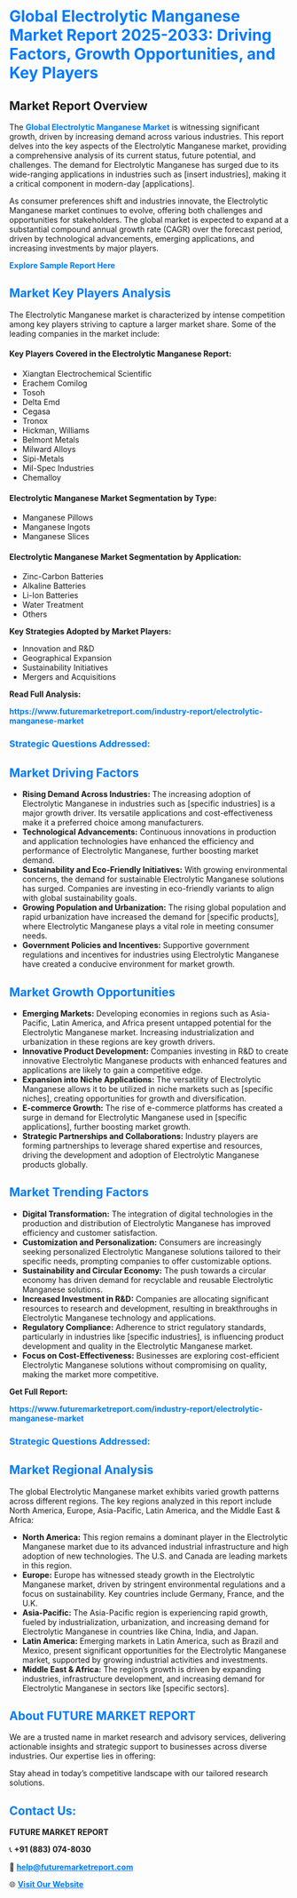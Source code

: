 <h1 style="color: #007BFF;">Global Electrolytic Manganese Market Report 2025-2033: Driving Factors, Growth Opportunities, and Key Players</h1>

<section id="overview">
<h2>Market Report Overview</h2>
<p>The <a href="https://www.futuremarketreport.com/industry-report/electrolytic-manganese-market" style="color: #007BFF; text-decoration: none;"><strong>Global Electrolytic Manganese Market</strong></a> is witnessing significant growth, driven by increasing demand across various industries. This report delves into the key aspects of the Electrolytic Manganese market, providing a comprehensive analysis of its current status, future potential, and challenges. The demand for Electrolytic Manganese has surged due to its wide-ranging applications in industries such as [insert industries], making it a critical component in modern-day [applications].</p>
<p>As consumer preferences shift and industries innovate, the Electrolytic Manganese market continues to evolve, offering both challenges and opportunities for stakeholders. The global market is expected to expand at a substantial compound annual growth rate (CAGR) over the forecast period, driven by technological advancements, emerging applications, and increasing investments by major players.</p>
</section>

<section id="overview">
<p><a href="https://www.futuremarketreport.com/request-sample/reportId=31173" style="color: #007BFF; text-decoration: none;"><strong>Explore Sample Report Here</strong></a></p>
</section>

<section id="key-players">
<h2 style="color: #007BFF;">Market Key Players Analysis</h2>
<p>The Electrolytic Manganese market is characterized by intense competition among key players striving to capture a larger market share. Some of the leading companies in the market include:</p>
<h4>Key Players Covered in the Electrolytic Manganese Report:</h4>
<ul><li>Xiangtan Electrochemical Scientific</li><li>Erachem Comilog</li><li>Tosoh</li><li>Delta Emd</li><li>Cegasa</li><li>Tronox</li><li>Hickman, Williams</li><li>Belmont Metals</li><li>Milward Alloys</li><li>Sipi-Metals</li><li>Mil-Spec Industries</li><li>Chemalloy</li></ul>
<h4>Electrolytic Manganese Market Segmentation by Type:</h4>
<ul><li>Manganese Pillows</li><li>Manganese Ingots</li><li>Manganese Slices</li></ul>

<h4>Electrolytic Manganese Market Segmentation by Application:</h4>
<ul><li>Zinc-Carbon Batteries</li><li>Alkaline Batteries</li><li>Li-Ion Batteries</li><li>Water Treatment</li><li>Others</li></ul>
<p><strong>Key Strategies Adopted by Market Players:</strong></p>
<ul>
<li>Innovation and R&D</li>
<li>Geographical Expansion</li>
<li>Sustainability Initiatives</li>
<li>Mergers and Acquisitions</li>
</ul>
</section>

<section>
<p><strong>Read Full Analysis: </strong></p><a href="https://www.futuremarketreport.com/industry-report/electrolytic-manganese-market" style="color: #007BFF; text-decoration: none;"><strong>https://www.futuremarketreport.com/industry-report/electrolytic-manganese-market</strong></a>
<h3 style="color: #007BFF;">Strategic Questions Addressed:</h3>
</section>

<section id="driving-factors">
<h2 style="color: #007BFF;">Market Driving Factors</h2>
<ul>
<li><strong>Rising Demand Across Industries:</strong> The increasing adoption of Electrolytic Manganese in industries such as [specific industries] is a major growth driver. Its versatile applications and cost-effectiveness make it a preferred choice among manufacturers.</li>
<li><strong>Technological Advancements:</strong> Continuous innovations in production and application technologies have enhanced the efficiency and performance of Electrolytic Manganese, further boosting market demand.</li>
<li><strong>Sustainability and Eco-Friendly Initiatives:</strong> With growing environmental concerns, the demand for sustainable Electrolytic Manganese solutions has surged. Companies are investing in eco-friendly variants to align with global sustainability goals.</li>
<li><strong>Growing Population and Urbanization:</strong> The rising global population and rapid urbanization have increased the demand for [specific products], where Electrolytic Manganese plays a vital role in meeting consumer needs.</li>
<li><strong>Government Policies and Incentives:</strong> Supportive government regulations and incentives for industries using Electrolytic Manganese have created a conducive environment for market growth.</li>
</ul>
</section>

<section id="growth-opportunities">
<h2 style="color: #007BFF;">Market Growth Opportunities</h2>
<ul>
<li><strong>Emerging Markets:</strong> Developing economies in regions such as Asia-Pacific, Latin America, and Africa present untapped potential for the Electrolytic Manganese market. Increasing industrialization and urbanization in these regions are key growth drivers.</li>
<li><strong>Innovative Product Development:</strong> Companies investing in R&D to create innovative Electrolytic Manganese products with enhanced features and applications are likely to gain a competitive edge.</li>
<li><strong>Expansion into Niche Applications:</strong> The versatility of Electrolytic Manganese allows it to be utilized in niche markets such as [specific niches], creating opportunities for growth and diversification.</li>
<li><strong>E-commerce Growth:</strong> The rise of e-commerce platforms has created a surge in demand for Electrolytic Manganese used in [specific applications], further boosting market growth.</li>
<li><strong>Strategic Partnerships and Collaborations:</strong> Industry players are forming partnerships to leverage shared expertise and resources, driving the development and adoption of Electrolytic Manganese products globally.</li>
</ul>
</section>

<section id="trending-factors">
<h2 style="color: #007BFF;">Market Trending Factors</h2>
<ul>
<li><strong>Digital Transformation:</strong> The integration of digital technologies in the production and distribution of Electrolytic Manganese has improved efficiency and customer satisfaction.</li>
<li><strong>Customization and Personalization:</strong> Consumers are increasingly seeking personalized Electrolytic Manganese solutions tailored to their specific needs, prompting companies to offer customizable options.</li>
<li><strong>Sustainability and Circular Economy:</strong> The push towards a circular economy has driven demand for recyclable and reusable Electrolytic Manganese solutions.</li>
<li><strong>Increased Investment in R&D:</strong> Companies are allocating significant resources to research and development, resulting in breakthroughs in Electrolytic Manganese technology and applications.</li>
<li><strong>Regulatory Compliance:</strong> Adherence to strict regulatory standards, particularly in industries like [specific industries], is influencing product development and quality in the Electrolytic Manganese market.</li>
<li><strong>Focus on Cost-Effectiveness:</strong> Businesses are exploring cost-efficient Electrolytic Manganese solutions without compromising on quality, making the market more competitive.</li>
</ul>
</section>

<section>
<p><strong>Get Full Report: </strong></p><a href="https://www.futuremarketreport.com/industry-report/electrolytic-manganese-market" style="color: #007BFF; text-decoration: none;"><strong>https://www.futuremarketreport.com/industry-report/electrolytic-manganese-market</strong></a>
<h3 style="color: #007BFF;">Strategic Questions Addressed:</h3>
</section>


<section id="regional-analysis">
<h2 style="color: #007BFF;">Market Regional Analysis</h2>
<p>The global Electrolytic Manganese market exhibits varied growth patterns across different regions. The key regions analyzed in this report include North America, Europe, Asia-Pacific, Latin America, and the Middle East & Africa:</p>
<ul>
<li><strong>North America:</strong> This region remains a dominant player in the Electrolytic Manganese market due to its advanced industrial infrastructure and high adoption of new technologies. The U.S. and Canada are leading markets in this region.</li>
<li><strong>Europe:</strong> Europe has witnessed steady growth in the Electrolytic Manganese market, driven by stringent environmental regulations and a focus on sustainability. Key countries include Germany, France, and the U.K.</li>
<li><strong>Asia-Pacific:</strong> The Asia-Pacific region is experiencing rapid growth, fueled by industrialization, urbanization, and increasing demand for Electrolytic Manganese in countries like China, India, and Japan.</li>
<li><strong>Latin America:</strong> Emerging markets in Latin America, such as Brazil and Mexico, present significant opportunities for the Electrolytic Manganese market, supported by growing industrial activities and investments.</li>
<li><strong>Middle East & Africa:</strong> The region’s growth is driven by expanding industries, infrastructure development, and increasing demand for Electrolytic Manganese in sectors like [specific sectors].</li>
</ul>
</section>

<footer>
<h2 style="color: #007BFF;">About FUTURE MARKET REPORT</h2>
<p>We are a trusted name in market research and advisory services, delivering actionable insights and strategic support to businesses across diverse industries. Our expertise lies in offering:</p>

<p>Stay ahead in today’s competitive landscape with our tailored research solutions.</p>

<h2 style="color: #007BFF;">Contact Us:</h2>
<p><strong>FUTURE MARKET REPORT</strong></p>
<p>📞 <strong>+91 (883) 074-8030</strong></p>
<p>📧 <strong><a href="mailto:help@futuremarketreport.com" style="color: #007BFF;">help@futuremarketreport.com</a></strong></p>
<p>🌐 <strong><a href="https://www.futuremarketreport.com/" style="color: #007BFF;">Visit Our Website</a></strong></p>
</footer>
